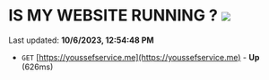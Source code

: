 # IS MY WEBSITE RUNNING ? [![](https://img.shields.io/static/v1?label=Sponsor&message=%E2%9D%A4&logo=GitHub&color=%23fe8e86)](https://github.com/sponsors/<username>)

Last updated: **10/6/2023, 12:54:48 PM**

- `GET` [https://youssefservice.me](https://youssefservice.me) - **Up** (626ms)
